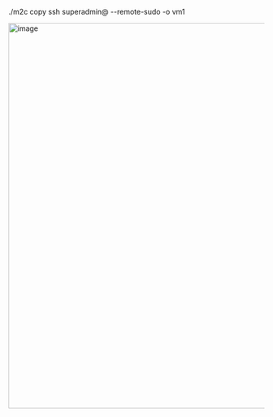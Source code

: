 
./m2c copy ssh superadmin@<ipaddress>  --remote-sudo  -o vm1

<img width="760" alt="image" src="https://github.com/Kathiresan1201/m2c/assets/57767212/f4a81d2a-4858-4f91-9d39-5c80a3fc93fe">
